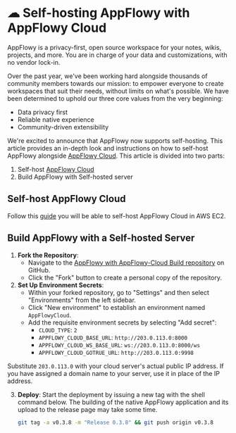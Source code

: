 # ☁ Self-hosting AppFlowy with AppFlowy Cloud

AppFlowy is a privacy-first, open source workspace for your notes, wikis, projects, and more. You are in charge of your data and customizations, with no vendor lock-in.

Over the past year, we've been working hard alongside thousands of community members towards our mission: to empower everyone to create workspaces that suit their needs, without limits on what's possible. We have been determined to uphold our three core values from the very beginning:

* Data privacy first
* Reliable native experience
* Community-driven extensibility

We're excited to announce that AppFlowy now supports self-hosting. This article provides an in-depth look and instructions on how to self-host AppFlowy alongside [AppFlowy Cloud](https://github.com/AppFlowy-IO/AppFlowy-Cloud). This article is divided into two parts:

1. Self-host [AppFlowy Cloud](https://github.com/AppFlowy-IO/AppFlowy-Cloud)
2. Build AppFlowy with Self-hosted server

## Self-host AppFlowy Cloud

Follow this [guide](https://github.com/AppFlowy-IO/AppFlowy-Cloud/blob/main/doc/deployment.md) you will be able to self-host AppFlowy Cloud in AWS EC2.

## Build AppFlowy with a Self-hosted Server

1. **Fork the Repository**:
   * Navigate to the [AppFlowy with AppFlowy-Cloud Build repository](https://github.com/AppFlowy-IO/AppFlowy-with-AppFlowy-Cloud-Build) on GitHub.
   * Click the "Fork" button to create a personal copy of the repository.
2. **Set Up Environment Secrets**:
   * Within your forked repository, go to "Settings" and then select "Environments" from the left sidebar.
   * Click "New environment" to establish an environment named `AppFlowyCloud`.
   * Add the requisite environment secrets by selecting "Add secret":
     * `CLOUD_TYPE`: `2`
     * `APPFLOWY_CLOUD_BASE_URL`: `http://203.0.113.0:8000`
     * `APPFLOWY_CLOUD_WS_BASE_URL`: `ws://203.0.113.0:8000/ws`
     * `APPFLOWY_CLOUD_GOTRUE_URL`: `http://203.0.113.0:9998`

Substitute `203.0.113.0` with your cloud server's actual public IP address. If you have assigned a domain name to your server, use it in place of the IP address.

3.  **Deploy**: Start the deployment by issuing a new tag with the shell command below. The building of the native AppFlowy application and its upload to the release page may take some time.

    ```bash
    git tag -a v0.3.8 -m "Release 0.3.8" && git push origin v0.3.8
    ```
